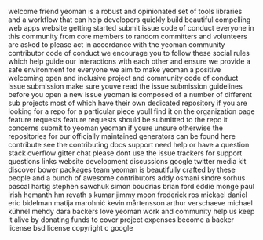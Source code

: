 welcome friend yeoman is a robust and opinionated set of tools libraries and a workflow that can help developers quickly build beautiful compelling web apps website getting started submit issue code of conduct everyone in this community from core members to random committers and volunteers are asked to please act in accordance with the yeoman community contributor code of conduct we encourage you to follow these social rules which help guide our interactions with each other and ensure we provide a safe environment for everyone we aim to make yeoman a positive welcoming open and inclusive project and community code of conduct issue submission make sure youve read the issue submission guidelines before you open a new issue yeoman is composed of a number of different sub projects most of which have their own dedicated repository if you are looking for a repo for a particular piece youll find it on the organization page feature requests feature requests should be submitted to the repo it concerns submit to yeoman yeoman if youre unsure otherwise the repositories for our officially maintained generators can be found here contribute see the contributing docs support need help or have a question stack overflow gitter chat please dont use the issue trackers for support questions links website development discussions google twitter media kit discover bower packages team yeoman is beautifully crafted by these people and a bunch of awesome contributors addy osmani sindre sorhus pascal hartig stephen sawchuk simon boudrias brian ford eddie monge paul irish hemanth hm revath s kumar jimmy moon frederick ros mickael daniel eric bidelman matija marohnić kevin mårtensson arthur verschaeve michael kühnel mehdy dara backers love yeoman work and community help us keep it alive by donating funds to cover project expenses become a backer license bsd license copyright c google
